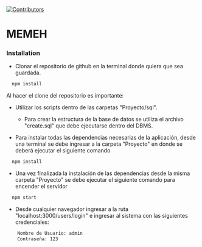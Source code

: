 [![Contributors][contributors-shield]][contributors-url]
# MEMEH
### Installation
* Clonar el repositorio de github en la terminal donde quiera que sea guardada. 
```sh
  npm install
  ```
Al hacer el clone del repositorio es importante:
* Utilizar los scripts dentro de las carpetas "Proyecto/sql". 
  * Para crear la estructura de la base de datos se utiliza el archivo "create.sql" que debe ejecutarse dentro del DBMS.

* Para instalar todas las dependencias necesarias de la aplicación, desde una terminal se debe ingresar a la carpeta "Proyecto" en donde se deberá ejecutar el siguiente comando
```sh
  npm install
  ```
* Una vez finalizada la instalación de las dependencias desde la misma carpeta "Proyecto" se debe ejecutar el siguiente comando para encender el servidor
```sh
  npm start
  ```
* Desde cualquier navegador ingresar a la ruta "localhost:3000/users/login" e ingresar al sistema con las siguientes credenciales:
```sh
    Nombre de Usuario: admin
    Contraseña: 123
```
[contributors-shield]: https://img.shields.io/github/contributors/A01706155/NATGAS-MEMEH.svg?style=for-the-badge
[contributors-url]: https://github.com/A01706155/NATGAS-MEMEH/graphs/contributors
